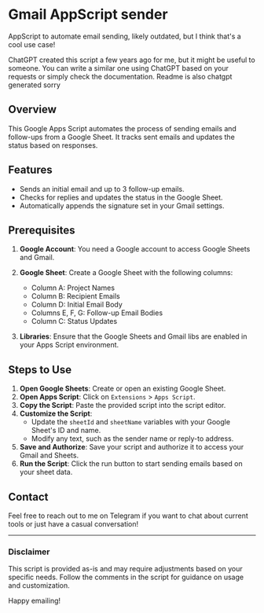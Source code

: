 # Gmail AppScript sender
AppScript to automate email sending, likely outdated, but I think that's a cool use case!

ChatGPT created this script a few years ago for me, but it might be useful to someone. You can write a similar one using ChatGPT based on your requests or simply check the documentation. Readme is also chatgpt generated sorry

## Overview

This Google Apps Script automates the process of sending emails and follow-ups from a Google Sheet. It tracks sent emails and updates the status based on responses.

## Features

- Sends an initial email and up to 3 follow-up emails.
- Checks for replies and updates the status in the Google Sheet.
- Automatically appends the signature set in your Gmail settings.

## Prerequisites

1. **Google Account**: You need a Google account to access Google Sheets and Gmail.
2. **Google Sheet**: Create a Google Sheet with the following columns:
   - Column A: Project Names
   - Column B: Recipient Emails
   - Column D: Initial Email Body
   - Columns E, F, G: Follow-up Email Bodies
   - Column C: Status Updates

3. **Libraries**: Ensure that the Google Sheets and Gmail libs are enabled in your Apps Script environment.

## Steps to Use

1. **Open Google Sheets**: Create or open an existing Google Sheet.
2. **Open Apps Script**: Click on `Extensions` > `Apps Script`.
3. **Copy the Script**: Paste the provided script into the script editor.
4. **Customize the Script**:
   - Update the `sheetId` and `sheetName` variables with your Google Sheet's ID and name.
   - Modify any text, such as the sender name or reply-to address.
5. **Save and Authorize**: Save your script and authorize it to access your Gmail and Sheets.
6. **Run the Script**: Click the run button to start sending emails based on your sheet data.

## Contact

Feel free to reach out to me on Telegram if you want to chat about current tools or just have a casual conversation!

---

### Disclaimer

This script is provided as-is and may require adjustments based on your specific needs. Follow the comments in the script for guidance on usage and customization.

Happy emailing!
